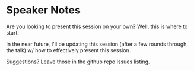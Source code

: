 # Speaker Notes

Are you looking to present this session on your own? Well, this is where to start.

In the near future, I'll be updating this session (after a few rounds through the talk) w/ how to effectively present this session.

Suggestions? Leave those in the github repo Issues listing.
